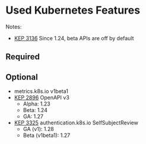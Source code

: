 # Used Kubernetes Features

Notes:

- [KEP 3136](https://github.com/kubernetes/enhancements/issues/3136) Since 1.24, beta APIs are off by default

## Required

## Optional

- metrics.k8s.io v1beta1
- [KEP 2896](https://github.com/kubernetes/enhancements/issues/2896) OpenAPI v3
  - Alpha: 1.23
  - Beta: 1.24
  - GA: 1.27
- [KEP 3325](https://github.com/kubernetes/enhancements/issues/3325) authentication.k8s.io SelfSubjectReview
  - GA (v1): 1.28
  - Beta (v1beta1): 1.27
